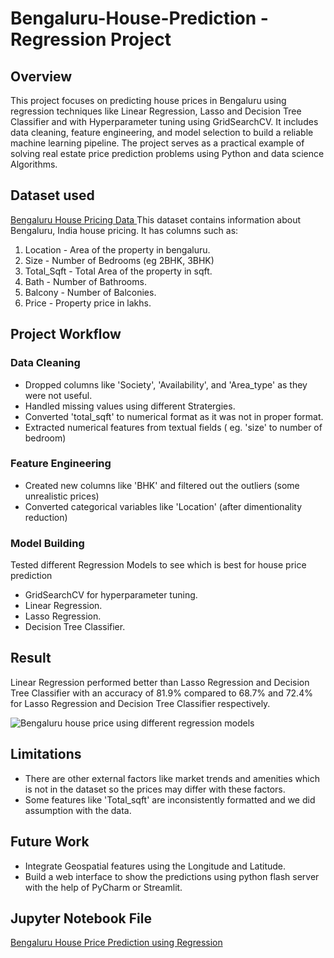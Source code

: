 # Bengaluru-House-Prediction - Regression Project
## Overview
This project focuses on predicting house prices in Bengaluru using regression techniques like Linear Regression, Lasso and Decision Tree Classifier and with Hyperparameter tuning using GridSearchCV. It includes data cleaning, feature engineering, and model selection to build a reliable machine learning pipeline. The project serves as a practical example of solving real estate price prediction problems using Python and data science Algorithms.

## Dataset used
<a href= "https://github.com/Abhishek20217/Bengaluru-House-Prediction---Regression-Project/blob/main/Bengaluru_House_Data.csv"> Bengaluru House Pricing Data </a>
This dataset contains information about Bengaluru, India house pricing. It has columns such as:
1) Location - Area of the property in bengaluru.
2) Size - Number of Bedrooms (eg 2BHK, 3BHK)
3) Total_Sqft - Total Area of the property in sqft.
4) Bath - Number of Bathrooms.
5) Balcony - Number of Balconies.
6) Price - Property price in lakhs.

## Project Workflow
### Data Cleaning
* Dropped columns like 'Society', 'Availability', and 'Area_type' as they were not useful.
* Handled missing values using different Stratergies.
* Converted 'total_sqft' to numerical format as it was not in proper format.
* Extracted numerical features from textual fields ( eg. 'size' to number of bedroom)

### Feature Engineering
* Created new columns like 'BHK' and filtered out the outliers (some unrealistic prices)
* Converted categorical variables like 'Location' (after dimentionality reduction)

### Model Building
Tested different Regression Models to see which is best for house price prediction
* GridSearchCV for hyperparameter tuning.
* Linear Regression.
* Lasso Regression.
* Decision Tree Classifier.

## Result
Linear Regression performed better than Lasso Regression and Decision Tree Classifier with an accuracy of 81.9% compared to 68.7% and 72.4% for Lasso Regression and Decision Tree Classifier respectively.

![Bengaluru house price using different regression models](https://github.com/user-attachments/assets/bd91f389-aeaa-4e4f-93e6-90c76a49b532)


## Limitations
* There are other external factors like market trends and amenities which is not in the dataset so the prices may differ with these factors.
* Some features like 'Total_sqft' are inconsistently formatted and we did assumption with the data.

## Future Work
* Integrate Geospatial features using the Longitude and Latitude.
* Build a web interface to show the predictions using python flash server with the help of PyCharm or Streamlit.

## Jupyter Notebook File
<a href='https://github.com/Abhishek20217/Bengaluru-House-Prediction---Regression-Project/blob/main/Bengaluru%20House%20Prediction%20-%20Regression%20Project.ipynb'> Bengaluru House Price Prediction using Regression </a>


